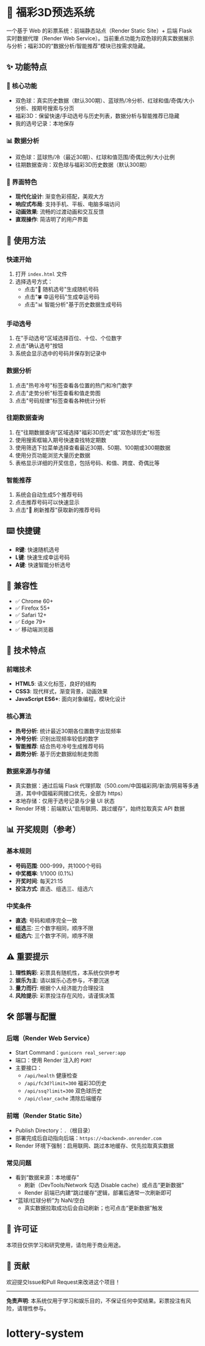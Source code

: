 # 🎲 福彩3D预选系统

一个基于 Web 的彩票系统：前端静态站点（Render Static Site）+ 后端 Flask 实时数据代理（Render Web Service）。当前重点功能为双色球的真实数据展示与分析；福彩3D的“数据分析/智能推荐”模块已按需求隐藏。

## ✨ 功能特点

### 🎯 核心功能
- 双色球：真实历史数据（默认300期）、蓝球热/冷分析、红球和值/奇偶/大小分析、按期号搜索与分页
- 福彩3D：保留快速/手动选号与历史列表，数据分析与智能推荐已隐藏
- 我的选号记录：本地保存

### 📊 数据分析
- 双色球：蓝球热/冷（最近30期）、红球和值范围/奇偶比例/大小比例
- 往期数据查询：双色球与福彩3D历史数据（默认300期）

### 🎨 界面特色
- **现代化设计**: 渐变色彩搭配，美观大方
- **响应式布局**: 支持手机、平板、电脑多端访问
- **动画效果**: 流畅的过渡动画和交互反馈
- **直观操作**: 简洁明了的用户界面

## 🚀 使用方法

### 快速开始
1. 打开 `index.html` 文件
2. 选择选号方式：
   - 点击"🎲 随机选号"生成随机号码
   - 点击"🍀 幸运号码"生成幸运号码
   - 点击"📊 智能分析"基于历史数据生成号码

### 手动选号
1. 在"手动选号"区域选择百位、十位、个位数字
2. 点击"确认选号"按钮
3. 系统会显示选中的号码并保存到记录中

### 数据分析
1. 点击"热号冷号"标签查看各位置的热门和冷门数字
2. 点击"走势分析"标签查看和值走势图
3. 点击"号码规律"标签查看各种统计分析

### 往期数据查询
1. 在"往期数据查询"区域选择"福彩3D历史"或"双色球历史"标签
2. 使用搜索框输入期号快速查找特定期数
3. 使用筛选下拉菜单选择查看最近30期、50期、100期或300期数据
4. 使用分页功能浏览大量历史数据
5. 表格显示详细的开奖信息，包括号码、和值、跨度、奇偶比等

### 智能推荐
1. 系统会自动生成5个推荐号码
2. 点击推荐号码可以快速显示
3. 点击"🔄 刷新推荐"获取新的推荐号码

## ⌨️ 快捷键

- **R键**: 快速随机选号
- **L键**: 快速生成幸运号码
- **A键**: 快速智能分析选号

## 📱 兼容性

- ✅ Chrome 60+
- ✅ Firefox 55+
- ✅ Safari 12+
- ✅ Edge 79+
- ✅ 移动端浏览器

## 🔧 技术特点

### 前端技术
- **HTML5**: 语义化标签，良好的结构
- **CSS3**: 现代样式，渐变背景，动画效果
- **JavaScript ES6+**: 面向对象编程，模块化设计

### 核心算法
- **热号分析**: 统计最近30期各位置数字出现频率
- **冷号分析**: 识别出现频率较低的数字
- **智能推荐**: 结合热号冷号生成推荐号码
- **趋势分析**: 基于历史数据绘制走势图

### 数据来源与存储
- 真实数据：通过后端 Flask 代理抓取（500.com/中国福彩网/新浪/网易等多通道，其中中国福彩网接口优先，全部为 https）
- 本地存储：仅用于选号记录与少量 UI 状态
- Render 环境：前端默认“启用联网、跳过缓存”，始终拉取真实 API 数据

## 📊 开奖规则（参考）

### 基本规则
- **号码范围**: 000-999，共1000个号码
- **中奖概率**: 1/1000 (0.1%)
- **开奖时间**: 每天21:15
- **投注方式**: 直选、组选三、组选六

### 中奖条件
- **直选**: 号码和顺序完全一致
- **组选三**: 三个数字相同，顺序不限
- **组选六**: 三个数字不同，顺序不限

## ⚠️ 重要提示

1. **理性购彩**: 彩票具有随机性，本系统仅供参考
2. **娱乐为主**: 请以娱乐心态参与，不要沉迷
3. **量力而行**: 根据个人经济能力合理投注
4. **风险提示**: 彩票投注存在风险，请谨慎决策

## 🛠️ 部署与配置

### 后端（Render Web Service）
- Start Command：`gunicorn real_server:app`
- 端口：使用 Render 注入的 `PORT`
- 主要接口：
  - `/api/health` 健康检查
  - `/api/fc3d?limit=300` 福彩3D历史
  - `/api/ssq?limit=300` 双色球历史
  - `/api/clear_cache` 清除后端缓存

### 前端（Render Static Site）
- Publish Directory：`.`（根目录）
- 部署完成后自动指向后端：`https://<backend>.onrender.com`
- Render 环境下强制：启用联网、跳过本地缓存、优先拉取真实数据

### 常见问题
- 看到“数据来源：本地缓存”
  - 刷新（DevTools/Network 勾选 Disable cache）或点击“更新数据”
  - Render 前端已内建“跳过缓存”逻辑，部署后通常一次刷新即可
- “蓝球/红球分析”为 NaN/空白
  - 真实数据拉取成功后会自动刷新；也可点击“更新数据”触发

## 📄 许可证

本项目仅供学习和研究使用，请勿用于商业用途。

## 🤝 贡献

欢迎提交Issue和Pull Request来改进这个项目！

---

**免责声明**: 本系统仅用于学习和娱乐目的，不保证任何中奖结果。彩票投注有风险，请理性参与。
# lottery-system
